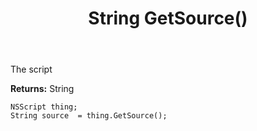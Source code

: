 ﻿---
uid: crmscript_ref_NSScript_GetSource
title: String GetSource()
intellisense: NSScript.GetSource
keywords: NSScript, GetSource
so.topic: reference
---

The script

**Returns:** String


```crmscript
NSScript thing;
String source  = thing.GetSource();
```


